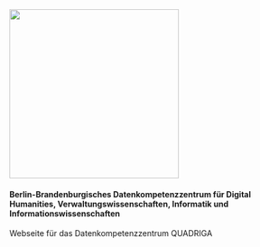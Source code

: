 <img src="https://github.com/quadriga-dk/quadriga-dk.github.io/assets/166709081/5c12adcd-43c0-4f45-908b-a83dd00af81f" width="300">

#### **Berlin-Brandenburgisches Datenkompetenzzentrum für Digital Humanities, Verwaltungswissenschaften, Informatik und Informationswissenschaften**

Webseite für das Datenkompetenzzentrum QUADRIGA
